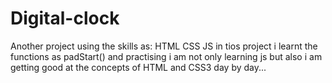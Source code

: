 # Digital-clock
Another project using the skills as:
HTML
CSS
JS
in tios project i learnt the functions as padStart() and practising i am not only learning  js but also i am getting good at the concepts of HTML and CSS3 day by day...

